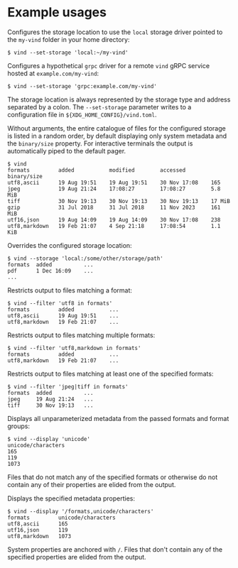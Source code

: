 # Example usages

Configures the storage location to use the `local` storage driver pointed to the `my-vind` folder in your home directory:
```console
$ vind --set-storage 'local:~/my-vind'
```
Configures a hypothetical `grpc` driver for a remote `vind` gRPC service hosted at `example.com/my-vind`:
```console
$ vind --set-storage 'grpc:example.com/my-vind'
```
The storage location is always represented by the storage type and address separated by a colon. The `--set-storage` parameter writes to a configuration file in `${XDG_HOME_CONFIG}/vind.toml`.

Without arguments, the entire catalogue of files for the configured storage is listed in a random order, by default displaying only system metadata and the `binary/size` property. For interactive terminals the output is automatically piped to the default pager.
```console
$ vind
formats         added           modified        accessed        binary/size
utf8,ascii      19 Aug 19:51    19 Aug 19:51    30 Nov 17:08    165
jpeg            19 Aug 21:24    17:08:27        17:08:27        5.8 MiB
tiff            30 Nov 19:13    30 Nov 19:13    30 Nov 19:13    17 MiB
gzip            31 Jul 2018     31 Jul 2018     11 Nov 2023     161 MiB
utf16,json      19 Aug 14:09    19 Aug 14:09    30 Nov 17:08    238
utf8,markdown   19 Feb 21:07    4 Sep 21:18     17:08:54        1.1 KiB
```

Overrides the configured storage location:
```console
$ vind --storage 'local:/some/other/storage/path'
formats  added          ...
pdf      1 Dec 16:09    ...
...
```

Restricts output to files matching a format:
```console
$ vind --filter 'utf8 in formats'
formats         added           ...
utf8,ascii      19 Aug 19:51    ...
utf8,markdown   19 Feb 21:07    ...
```

Restricts output to files matching multiple formats:
```console
$ vind --filter 'utf8,markdown in formats'
formats         added           ...
utf8,markdown   19 Feb 21:07    ...
```

Restricts output to files matching at least one of the specified formats:
```console
$ vind --filter 'jpeg|tiff in formats'
formats  added          ...
jpeg     19 Aug 21:24   ...
tiff     30 Nov 19:13   ...
```

Displays all unparameterized metadata from the passed formats and format groups:
```console
$ vind --display 'unicode'
unicode/characters
165
119
1073
```
Files that do not match any of the specified formats or otherwise do not contain any of their properties are elided from the output.

Displays the specified metadata properties:
```console
$ vind --display '/formats,unicode/characters'
formats         unicode/characters
utf8,ascii      165
utf16,json      119
utf8,markdown   1073
```
System properties are anchored with `/`. Files that don't contain any of the specified properties are elided from the output.
